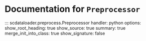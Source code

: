 # Documentation for `Preprocessor`

::: scdataloader.preprocess.Preprocessor
    handler: python
    options:
      show_root_heading: true
      show_source: true
      summary: true
      merge_init_into_class: true
      show_signature: false